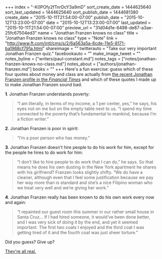 +++
index = "-K0POfy2fTnrDcY3a9mD"
sort_create_date = 1444625640
sort_last_updated = 1444625640
sort_publish_date = 1444681380
create_date = "2015-10-11T21:54:00-07:00"
publish_date = "2015-10-12T13:23:00-07:00"
date = "2015-10-12T13:23:00-07:00"
last_updated = "2015-10-11T21:54:00-07:00"
preview_url = "31d04d1e-6498-de87-a3ae-25fc67504ed3"
name = "Jonathan Franzen knows no class"
title = "Jonathan Franzen knows no class"
type = "Note"
link = "http://www.ft.com/intl/cms/s/2/6a563a5a-6cde-11e5-8171-ba1968cf791a.html"
shareimage = ""
twitterauto = "Take our very important Jonathan Franzen quiz."
facebookauto = ""
make_image_tweet = ""
notes_byline = ["writers/paul-constant.md"]
notes_tags = ["notes/jonathan-franzen-knows-no-class.md"]
notes_about = ["authors/jonathan-franzen.md"]
books = ""
+++
Here's a fun exercise: guess which of these four quotes about money and class are actually from [the recent Jonathan Franzen profile in the *Financial Times*](http://www.ft.com/intl/cms/s/2/6a563a5a-6cde-11e5-8171-ba1968cf791a.html) and which of these quotes I made up to make Jonathan Franzen sound bad.


**1**. Jonathan Franzen understands poverty:

<blockquote>“I am literally, in terms of my income, a 1 per center, yes,” he says, his eyes not on me but on the empty table next to us. “I spend my time connected to the poverty that’s fundamental to mankind, because I’m a fiction writer.”</blockquote>

**2**. Jonathan Franzen is poor in spirit:

<blockquote>“I’m a poor person who has money.”</blockquote>

**3**. Jonathan Franzen doesn't hire people to do his work for him, except for the people he hires to do work for him:

<blockquote>“I don’t like to hire people to do work that I can do,” he says. So that means he does his own dusting in the New York apartment he shares with his girlfriend? Franzen looks slightly shifty. “We do have a cleaner, although even that I feel some justification because we pay her way more than is standard and she’s a nice Filipino woman who we treat very well and we’re giving her work.”</blockquote>

**4**. Jonathan Franzen really has been known to do his own work every now and again:

<blockquote>“I repainted our guest room this summer in our rather small house in Santa Cruz... If I had hired someone, it would’ve been done better, and I was very sick of doing it by the end, and yet it seemed important. The first two coats I enjoyed and the third coat I was getting tired of it and the fourth coat was just sheer torture.”</blockquote>

Did you guess? Give up? 

[They're all real.](http://www.ft.com/intl/cms/s/2/6a563a5a-6cde-11e5-8171-ba1968cf791a.html)
